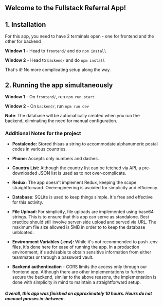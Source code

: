
## Welcome to the Fullstack Referral App!


## 1. Installation
For this app, you need to have 2 terminals open - one for frontend and the other for backend

**Window 1** - Head to `frontend/` and do `npm install`

**Window 2** - Head to `backend/` and do `npm install`

That's it! No more complicating setup along  the way. 


## 2. Running the app simultaneously

**Window 1** - On `frontend/`, run `npm run start`

**Window 2** - On `backend/`, run `npm run dev`

**Note**: The database will be automatically created when you run the backend, eliminating the need for manual configuration.


### Additional Notes for the project

-  **Postalcode:** Stored thisas a string to accommodate alphanumeric postal codes in various countries.
-  **Phone:** Accepts only numbers and dashes.
-  **Country List:** Although the country list can be fetched via API, a pre-downloaded JSON list is used as to not over-complicate.

-  **Redux:** The app doesn't implement Redux, keeping the scope straightforward. Overengineering is avoided for simplicity and efficiency.
-  **Database:** SQLite is used to keep things simple. It's free and effective for this activity.
-  **File Upload:** For simplicity, file uploads are implemented using base64 strings. This is to ensure that this app can serve as standalone. Best practice should still involve server-side upload and served via URL. The maximum file size allowed is 5MB in order to to keep the database unbloated.
-  **Environment Variables (.env):** While it's not recommended to push .env files, it's done here for ease of running the app. In a production environment, it's advisable to obtain sensitive information from either teammates or through a password vault.
- **Backend authentication** - CORS limits the access only through our frontend app. Although there are other implementations to further secure the backend, similar to the above reasons, the implementation is done with simplicity in mind to maintain a straightforward setup.


##### Overall, this app was finished on approximately 10 hours. Hours do not account pauses in-between.